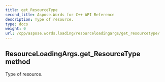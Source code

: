 ```yaml
---
title: get_ResourceType
second_title: Aspose.Words for C++ API Reference
description: Type of resource. 
type: docs
weight: 0
url: /cpp/aspose.words.loading/resourceloadingargs/get_resourcetype/
---
```

## ResourceLoadingArgs.get_ResourceType method


Type of resource.

